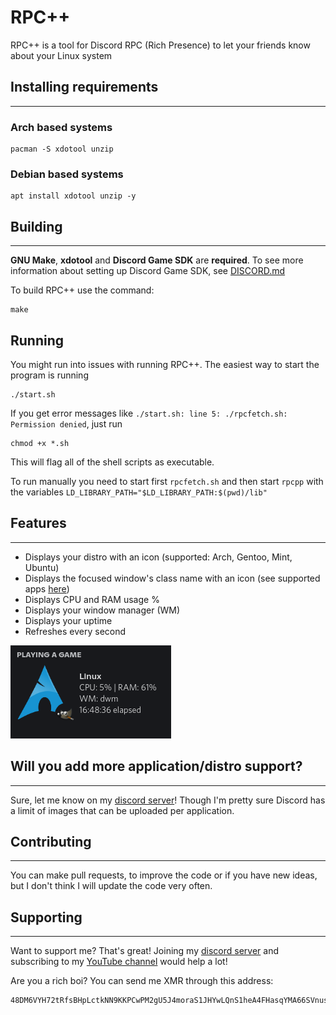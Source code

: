 # RPC++
RPC++ is a tool for Discord RPC (Rich Presence) to let your friends know about your Linux system


## Installing requirements
---
### Arch based systems
```
pacman -S xdotool unzip
```
### Debian based systems
```
apt install xdotool unzip -y
```

## Building
---
**GNU Make**, **xdotool** and **Discord Game SDK** are **required**. To see more information about setting up Discord Game SDK, see [DISCORD.md](./DISCORD.md)

To build RPC++ use the command: 
```
make
```

## Running
You might run into issues with running RPC++. The easiest way to start the program is running 
```
./start.sh
```
If you get error messages like `./start.sh: line 5: ./rpcfetch.sh: Permission denied`, just run
```
chmod +x *.sh
```
This will flag all of the shell scripts as executable.

To run manually you need to start first `rpcfetch.sh` and then start `rpcpp` with the variables `LD_LIBRARY_PATH="$LD_LIBRARY_PATH:$(pwd)/lib"`

## Features
---
- Displays your distro with an icon (supported: Arch, Gentoo, Mint, Ubuntu)
- Displays the focused window's class name with an icon (see supported apps [here](./APPLICATIONS.md))
- Displays CPU and RAM usage %
- Displays your window manager (WM)
- Displays your uptime
- Refreshes every second
  
![Preview of the rich presence](./screenshot.png)

## Will you add more application/distro support?
---
Sure, let me know on my [discord server](https://grial.tech/discord)! Though I'm pretty sure Discord has a limit of images that can be uploaded per application.

## Contributing
---
You can make pull requests, to improve the code or if you have new ideas, but I don't think I will update the code very often.

## Supporting
---
Want to support me? That's great! Joining my [discord server](https://grial.tech/discord) and subscribing to my [YouTube channel](https://www.youtube.com/channel/UCi-C-JNMVZNpX9kOs2ZLwxw) would help a lot!

Are you a rich boi? You can send me XMR through this address:
```
48DM6VYH72tRfsBHpLctkNN9KKPCwPM2gU5J4moraS1JHYwLQnS1heA4FHasqYMA66SVnusFFPb3GAyW5yBPBwLRAKJuvT1
```